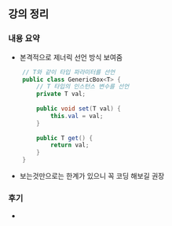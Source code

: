 ## 강의 정리
### 내용 요약
- 본격적으로 제너릭 선언 방식 보여줌
```java
    // T와 같이 타입 파라미터를 선언
    public class GenericBox<T> {
        // T 타입의 인스턴스 변수를 선언
        private T val;
        
        public void set(T val) {
            this.val = val;
        }
        
        public T get() {
            return val;
        }
    }
``` 
- 보는것만으로는 한계가 있으니 꼭 코딩 해보길 권장

### 후기
-